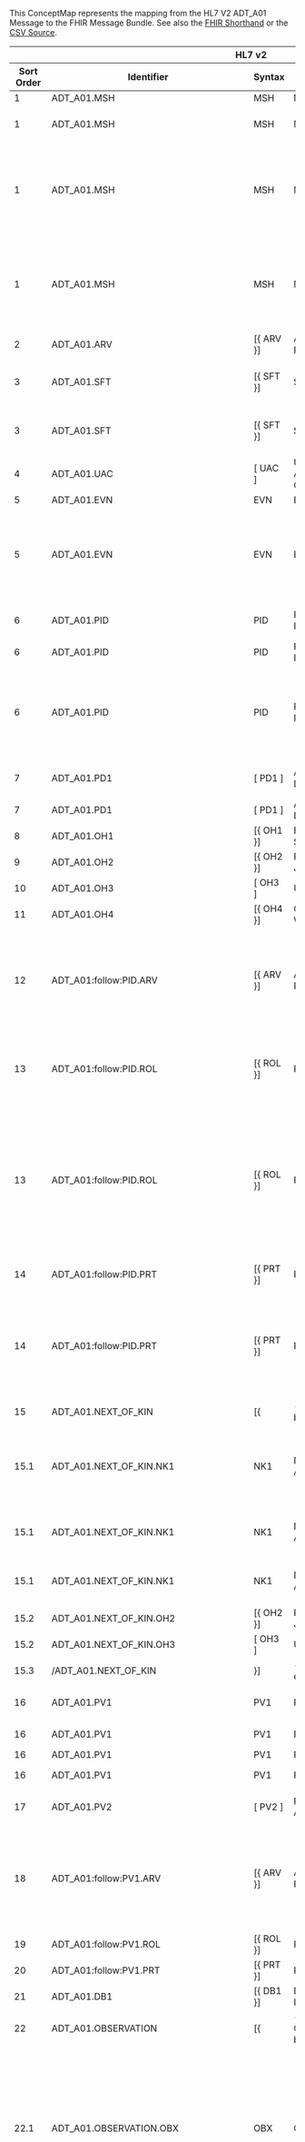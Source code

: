 
This ConceptMap represents the mapping from the HL7 V2 ADT_A01 Message to the FHIR Message Bundle. See also the <a href='https://github.com/HL7/v2-to-fhir/blob/master/input/fsh/Message ADT_A01 to Bundle.fsh'>FHIR Shorthand</a> or the <a href='https://github.com/HL7/v2-to-fhir/blob/master/mappings/messages/HL7 Message - FHIR R4_ ADT_A01 - Sheet1.csv'>CSV Source</a>.
<table class='grid'><thead>
<tr><th colspan='6'>HL7 v2</th><th colspan='3'>Condition (IF True, args)</th><th colspan='3'>HL7 FHIR</th><th rowspan='2' title='Comments about the mapping'>Comments</th></tr>
<tr><th title='Rows are listed in sequence of how they appear in the v2 standard. The first column, Sort Order, provides a sort order that can re-create the original v2 standard sequence in case one opts to re-sort/filter the rows.'>Sort Order</th><th title='Contains an xml/json like path using the HL7 v2 XML approach of [MessageStructure].[GroupName or CHOICE].[SegmentName] where there may be multiple Group Names in play.'>Identifier</th><th title='Contains the first column of the Message Structure Table in the base standard.'>Syntax</th><th title='The formal name of the segment or group.'>Name</th><th title='The min cardinality expressed numerically.'>Cardinality - Min</th><td style='border-right: 2px' title='The max cardinality expressed numerically.'>Cardinality - Max</td><th title='Condition in an easy to read syntax (Computable ANTLR)'>Computable ANTLR</th><th title='Condition in FHIRPath Notation'>Computable FHIRPath</th><td style='border-right: 2px' title='Condition expressed in narrative form'>Narrative</td><th title='The FHIR resource that is the main resource that the v2 segment will map to.'>Primary Target</th><th title='The URL to the Segment Map that is to be used for the segment in this message structure in this location.'>Segment Map</th><th title='Defines for the Primary Target resource which resource.id it needs to reference.'>References</th></tr></thead>
<tbody>
<tr><td>1</td><td>ADT_A01.MSH</td><td>MSH</td><td>Message Header</td><td>1</td><td style='border-right: 2px'>1</td><td style='border-right: 2px'></td><td style='border-right: 2px'></td><td style='border-right: 2px'></td><td><a href='https://hl7.org/fhir/R4/bundle.html'>Bundle</a></td><td><a href='ConceptMap-segment-msh-to-bundle.html'>MSH[Bundle]</a></td><td style='border-right: 2px'></td><td style='border-right: 2px'></td></tr>
<tr><td>1</td><td>ADT_A01.MSH</td><td>MSH</td><td>Message Header</td><td>1</td><td style='border-right: 2px'>1</td><td style='border-right: 2px'></td><td style='border-right: 2px'></td><td style='border-right: 2px'></td><td><a href='https://hl7.org/fhir/R4/messageheader.html'>MessageHeader</a></td><td><a href='ConceptMap-segment-msh-to-messageheader.html'>MSH[MessageHeader]</a></td><td style='border-right: 2px'></td><td>Processing of the MSH segment results in the creation of a new MessageHeader resource.</td></tr>
<tr><td>1</td><td>ADT_A01.MSH</td><td>MSH</td><td>Message Header</td><td>1</td><td style='border-right: 2px'>1</td><td></td><td></td><td style='border-right: 2px'>If there is a source in MSH-4, or known based on the configuration.</td><td><a href='https://hl7.org/fhir/R4/provenance.html'>Provenance</a></td><td><a href='ConceptMap-segment-msh-source-to-provenance.html'>MSH[Provenance-Source]</a></td><td>Provenance[1].target.reference=Bundle.id; Provenance[1].target.reference=MessageHeader[1].id</td><td>If the FHIR transformation does not yield a FHIR message, but only a set of resource (APIs, repository, etc.) than one should consider attaching this Proviance resource instance to the relevant FHIR resources generated.</td></tr>
<tr><td>1</td><td>ADT_A01.MSH</td><td>MSH</td><td>Message Header</td><td>1</td><td style='border-right: 2px'>1</td><td style='border-right: 2px'></td><td style='border-right: 2px'></td><td style='border-right: 2px'></td><td><a href='https://hl7.org/fhir/R4/provenance.html'>Provenance</a></td><td><a href='ConceptMap-segment-msh-transformation-to-provenance.html'>MSH[Provenance-Transformation]</a></td><td>Provenance[2].target.reference=Bundle.id</td><td>If the FHIR transformation does not yield a FHIR Bunlde, but only a set of resource (APIs, repository, etc.) than one should consider attaching this Provenance resource instance to the relevant FHIR resources generated.</td></tr>
<tr><td>2</td><td>ADT_A01.ARV</td><td>[{ ARV }]</td><td>Access Restrictions</td><td>0</td><td style='border-right: 2px'>-1</td><td style='border-right: 2px'></td><td style='border-right: 2px'></td><td style='border-right: 2px'></td><td style='border-right: 2px'></td><td style='border-right: 2px'></td><td style='border-right: 2px'></td><td style='border-right: 2px'></td></tr>
<tr><td>3</td><td>ADT_A01.SFT</td><td>[{ SFT }]</td><td>Software Segment</td><td>0</td><td style='border-right: 2px'>-1</td><td></td><td></td><td style='border-right: 2px'>If the software does represent not the original source system</td><td><a href='https://hl7.org/fhir/R4/provenance-definitions.html#Provenance.entity.what'>Provenance.entity.what</a>(<a href='https://hl7.org/fhir/R4/device.html'>Device</a>)</td><td><a href='ConceptMap-segment-sft-to-device.html'>SFT[Device]</a></td><td>Provenance[1].entity.what.reference=Device.id
Provenance[1].entity.role="derivation"</td><td></td></tr>
<tr><td>3</td><td>ADT_A01.SFT</td><td>[{ SFT }]</td><td>Software Segment</td><td>0</td><td style='border-right: 2px'>-1</td><td></td><td></td><td style='border-right: 2px'>If the software represents the original source system</td><td><a href='https://hl7.org/fhir/R4/provenance-definitions.html#Provenance.entity.what'>Provenance.entity.what</a>(<a href='https://hl7.org/fhir/R4/device.html'>Device</a>)</td><td><a href='ConceptMap-segment-sft-to-device.html'>SFT[Device]</a></td><td>Provenance[1].entity.what.reference=Device.id
Provenance[1].entity.role="source"</td><td></td></tr>
<tr><td>4</td><td>ADT_A01.UAC</td><td>[ UAC ]</td><td>User Authentication Credential</td><td>0</td><td style='border-right: 2px'>1</td><td style='border-right: 2px'></td><td style='border-right: 2px'></td><td style='border-right: 2px'></td><td style='border-right: 2px'></td><td style='border-right: 2px'></td><td style='border-right: 2px'></td><td style='border-right: 2px'></td></tr>
<tr><td>5</td><td>ADT_A01.EVN</td><td>EVN</td><td>Event Type</td><td>1</td><td style='border-right: 2px'>1</td><td style='border-right: 2px'></td><td style='border-right: 2px'></td><td style='border-right: 2px'></td><td><a href='https://hl7.org/fhir/R4/provenance.html'>Provenance</a></td><td><a href='ConceptMap-segment-evn-to-provenance.html'>EVN[Provenance]</a></td><td>Provenance[3].target.reference=MessageHeader[1].id</td><td style='border-right: 2px'></td></tr>
<tr><td>5</td><td>ADT_A01.EVN</td><td>EVN</td><td>Event Type</td><td>1</td><td style='border-right: 2px'>1</td><td>IF EVN-5 NOT VALUED AND (MSH-22 IS VALUED OR MSH-4 IS VALUED)</td><td style='border-right: 2px'></td><td style='border-right: 2px'></td><td><a href='https://hl7.org/fhir/R4/provenance.html'>Provenance</a></td><td><a href='ConceptMap-segment-msh-operator-to-provenance.html'>MSH[Provenance-Operator]</a></td><td>Provenance[3].target.reference=MessageHeader[1].id</td><td>If EVN-5 is not valued, then the MSH may have either the sending responsible organization (MSH-22) or the sending facility (MSH-4) to reasonable approximate the agent relevant for this Provenance instance.</td></tr>
<tr><td>6</td><td>ADT_A01.PID</td><td>PID</td><td>Patient Identification</td><td>1</td><td style='border-right: 2px'>1</td><td style='border-right: 2px'></td><td style='border-right: 2px'></td><td style='border-right: 2px'></td><td><a href='https://hl7.org/fhir/R4/patient.html'>Patient</a></td><td><a href='ConceptMap-segment-pid-to-patient.html'>PID[Patient]</a></td><td style='border-right: 2px'></td><td>Processing of the PID segment results in the creation of a new Patient resource</td></tr>
<tr><td>6</td><td>ADT_A01.PID</td><td>PID</td><td>Patient Identification</td><td>1</td><td style='border-right: 2px'>1</td><td style='border-right: 2px'></td><td style='border-right: 2px'></td><td style='border-right: 2px'></td><td><a href='https://hl7.org/fhir/R4/account.html'>Account</a></td><td><a href='ConceptMap-segment-pid-to-account.html'>PID[Account]</a></td><td>Account.subject.reference=Patient[1].id</td><td style='border-right: 2px'></td></tr>
<tr><td>6</td><td>ADT_A01.PID</td><td>PID</td><td>Patient Identification</td><td>1</td><td style='border-right: 2px'>1</td><td>IF PID-33 AND PID-34 VALUED</td><td></td><td style='border-right: 2px'>One  may drop PID-33 from the condition if PID-34 Last Update Facility is still sufficient without a date.</td><td><a href='https://hl7.org/fhir/R4/provenance.html'>Provenance</a></td><td><a href='ConceptMap-segment-pid-patient-to-provenance.html'>PID[Provenance-Patient]</a></td><td>Provenance.target.reference=Patient[1].id</td><td></td></tr>
<tr><td>7</td><td>ADT_A01.PD1</td><td>[ PD1 ]</td><td>Additional Demographics</td><td>0</td><td style='border-right: 2px'>1</td><td style='border-right: 2px'></td><td style='border-right: 2px'></td><td style='border-right: 2px'></td><td><a href='https://hl7.org/fhir/R4/patient.html'>Patient</a></td><td><a href='ConceptMap-segment-pd1-to-patient.html'>PD1[Patient]</a></td><td style='border-right: 2px'></td><td>Incorporate PD1 content into the Patient created from the PID segment.</td></tr>
<tr><td>7</td><td>ADT_A01.PD1</td><td>[ PD1 ]</td><td>Additional Demographics</td><td>0</td><td style='border-right: 2px'>1</td><td>IF PD1-7 VALUED</td><td style='border-right: 2px'></td><td style='border-right: 2px'></td><td><a href='https://hl7.org/fhir/R4/observation.html'>Observation</a></td><td><a href='ConceptMap-segment-pd1-livingwill-to-observation.html'>PD1[Observation-LivingWill]</a></td><td>Observation[1].subject.reference=Patient[1].id</td><td style='border-right: 2px'></td></tr>
<tr><td>8</td><td>ADT_A01.OH1</td><td>[{ OH1 }]</td><td>Employment Status</td><td>0</td><td style='border-right: 2px'>-1</td><td style='border-right: 2px'></td><td style='border-right: 2px'></td><td style='border-right: 2px'></td><td style='border-right: 2px'></td><td style='border-right: 2px'></td><td style='border-right: 2px'></td><td style='border-right: 2px'></td></tr>
<tr><td>9</td><td>ADT_A01.OH2</td><td>[{ OH2 }]</td><td>Past or Present Job</td><td>0</td><td style='border-right: 2px'>-1</td><td style='border-right: 2px'></td><td style='border-right: 2px'></td><td style='border-right: 2px'></td><td style='border-right: 2px'></td><td style='border-right: 2px'></td><td style='border-right: 2px'></td><td style='border-right: 2px'></td></tr>
<tr><td>10</td><td>ADT_A01.OH3</td><td>[  OH3  ]</td><td>Usual Work</td><td>0</td><td style='border-right: 2px'>1</td><td style='border-right: 2px'></td><td style='border-right: 2px'></td><td style='border-right: 2px'></td><td style='border-right: 2px'></td><td style='border-right: 2px'></td><td style='border-right: 2px'></td><td style='border-right: 2px'></td></tr>
<tr><td>11</td><td>ADT_A01.OH4</td><td>[{ OH4 }]</td><td>Combat Zone Work</td><td>0</td><td style='border-right: 2px'>-1</td><td style='border-right: 2px'></td><td style='border-right: 2px'></td><td style='border-right: 2px'></td><td style='border-right: 2px'></td><td style='border-right: 2px'></td><td style='border-right: 2px'></td><td style='border-right: 2px'></td></tr>
<tr><td>12</td><td>ADT_A01:follow:PID.ARV</td><td>[{ ARV }]</td><td>Access Restrictions</td><td>0</td><td style='border-right: 2px'>-1</td><td style='border-right: 2px'></td><td style='border-right: 2px'></td><td style='border-right: 2px'></td><td style='border-right: 2px'></td><td style='border-right: 2px'></td><td style='border-right: 2px'></td><td>FHIR does not yet support field level security tags.  The ARV, when located with the PID/PD1 in the v2 message, is meant to only apply to the patient.  However, technically it could point to other places in the messageas as well.  That is considered out of scope as.</td></tr>
<tr><td>13</td><td>ADT_A01:follow:PID.ROL</td><td>[{ ROL }]</td><td>Role</td><td>0</td><td style='border-right: 2px'>-1</td><td>IF ROL-3.1 EQUALS "PP" AND ROL-3.3 EQUALS "HL70443"</td><td>(element("3.1")="PP")and(element("3.3")="HL70443")</td><td style='border-right: 2px'></td><td><a href='https://hl7.org/fhir/R4/patient.html'>Patient</a></td><td><a href='ConceptMap-segment-rol-generalpractitioner-to-patient.html'>ROL[Patient-GeneralPractitioner]</a></td><td style='border-right: 2px'></td><td style='border-right: 2px'></td></tr>
<tr><td>13</td><td>ADT_A01:follow:PID.ROL</td><td>[{ ROL }]</td><td>Role</td><td>0</td><td style='border-right: 2px'>-1</td><td>IF ROL-3.3 EQUALS "HL70443" AND ROL-3.1 IS NOT "PP"</td><td>(element("3.1")!="PP")or(element("3.3")!="HL70443")</td><td style='border-right: 2px'>When the ROL includes entries with roles in Table HL70443 other than "PP", then they may be candidates for CareTeam, but not all.  That is implementation specific.</td><td><a href='https://hl7.org/fhir/R4/careteam.html'>CareTeam</a></td><td><a href='ConceptMap-segment-rol-to-careteam.html'>ROL[CareTeam]</a></td><td>CareTeam[1].subject.reference=Patient[1].id</td><td></td></tr>
<tr><td>14</td><td>ADT_A01:follow:PID.PRT</td><td>[{ PRT }]</td><td>Participation</td><td>0</td><td style='border-right: 2px'>-1</td><td>IF PRT-4 IS "PP"</td><td></td><td style='border-right: 2px'>If only person information</td><td><a href='https://hl7.org/fhir/R4/patient.html'>Patient</a></td><td><a href='ConceptMap-segment-prt-generalpractitioner-practitioner-to-patient.html'>PRT[Patient-GeneralPractitioner-Practitioner]</a></td><td></td><td></td></tr>
<tr><td>14</td><td>ADT_A01:follow:PID.PRT</td><td>[{ PRT }]</td><td>Participation</td><td>0</td><td style='border-right: 2px'>-1</td><td>IF PRT-4 IS IN ("AD", "AP", "ARI", "AT", "CP", "FHCP", "OP", "PH", "PP", "PRI", "RP", "RT", "VP", "PO")</td><td style='border-right: 2px'></td><td style='border-right: 2px'></td><td><a href='https://hl7.org/fhir/R4/careteam.html'>CareTeam</a></td><td><a href='ConceptMap-segment-prt-to-careteam.html'>PRT[CareTeam]</a></td><td>CareTeam[1].subject.reference=Patient[1].id</td><td style='border-right: 2px'></td></tr>
<tr><td>15</td><td>ADT_A01.NEXT_OF_KIN</td><td>[{</td><td>--- NEXT_OF_KIN begin</td><td>0</td><td style='border-right: 2px'>-1</td><td style='border-right: 2px'></td><td style='border-right: 2px'></td><td style='border-right: 2px'></td><td style='border-right: 2px'></td><td style='border-right: 2px'></td><td style='border-right: 2px'></td><td style='border-right: 2px'></td></tr>
<tr><td>15.1</td><td>ADT_A01.NEXT_OF_KIN.NK1</td><td>NK1</td><td>Next of Kin / Associated Parties</td><td>0</td><td style='border-right: 2px'>-1</td><td>IF NK1-3.1 NOT IN ("EMR", "E", "F", "I", "S")</td><td style='border-right: 2px'></td><td style='border-right: 2px'></td><td><a href='https://hl7.org/fhir/R4/relatedperson.html'>RelatedPerson</a></td><td><a href='ConceptMap-segment-nk1-to-relatedperson.html'>NK1[RelatedPerson]</a></td><td>RelatedPerson[2].patient.reference=Patient[1].id</td><td>Typically, each NK1 will be translated to either a new RelatedPerson resource or added as a new occurrence of Patient.contact, but it's possible to insert the NK1 data into both structures.</td></tr>
<tr><td>15.1</td><td>ADT_A01.NEXT_OF_KIN.NK1</td><td>NK1</td><td>Next of Kin / Associated Parties</td><td>0</td><td style='border-right: 2px'>-1</td><td>IF NK1-3.1 NOT IN ("EMR", "E", "F", "I", "S")</td><td style='border-right: 2px'></td><td style='border-right: 2px'></td><td><a href='https://hl7.org/fhir/R4/patient.html'>Patient</a></td><td><a href='ConceptMap-segment-nk1-to-patient.html'>NK1[Patient]</a></td><td style='border-right: 2px'></td><td style='border-right: 2px'></td></tr>
<tr><td>15.1</td><td>ADT_A01.NEXT_OF_KIN.NK1</td><td>NK1</td><td>Next of Kin / Associated Parties</td><td>0</td><td style='border-right: 2px'>-1</td><td>IF NK1-3.1 IN ("EMR", "E", "F", "I", "S")</td><td style='border-right: 2px'></td><td style='border-right: 2px'></td><td><a href='https://hl7.org/fhir/R4/patient.html'>Patient</a></td><td><a href='ConceptMap-segment-nk1-to-patient.html'>NK1[Patient]</a></td><td style='border-right: 2px'></td><td style='border-right: 2px'></td></tr>
<tr><td>15.2</td><td>ADT_A01.NEXT_OF_KIN.OH2</td><td>[{ OH2 }]</td><td>Past or Present Job</td><td>0</td><td style='border-right: 2px'>-1</td><td style='border-right: 2px'></td><td style='border-right: 2px'></td><td style='border-right: 2px'></td><td style='border-right: 2px'></td><td style='border-right: 2px'></td><td style='border-right: 2px'></td><td style='border-right: 2px'></td></tr>
<tr><td>15.2</td><td>ADT_A01.NEXT_OF_KIN.OH3</td><td>[  OH3  ]</td><td>Usual Work</td><td>0</td><td style='border-right: 2px'>1</td><td style='border-right: 2px'></td><td style='border-right: 2px'></td><td style='border-right: 2px'></td><td style='border-right: 2px'></td><td style='border-right: 2px'></td><td style='border-right: 2px'></td><td style='border-right: 2px'></td></tr>
<tr><td>15.3</td><td>/ADT_A01.NEXT_OF_KIN</td><td>}]</td><td>--- NEXT_OF_KIN end</td><td style='border-right: 2px'></td><td style='border-right: 2px'></td><td style='border-right: 2px'></td><td style='border-right: 2px'></td><td style='border-right: 2px'></td><td style='border-right: 2px'></td><td style='border-right: 2px'></td><td style='border-right: 2px'></td><td style='border-right: 2px'></td></tr>
<tr><td>16</td><td>ADT_A01.PV1</td><td>PV1</td><td>Patient Visit</td><td>1</td><td style='border-right: 2px'>1</td><td style='border-right: 2px'></td><td style='border-right: 2px'></td><td style='border-right: 2px'></td><td><a href='https://hl7.org/fhir/R4/encounter.html'>Encounter</a></td><td><a href='ConceptMap-segment-pv1-to-encounter.html'>PV1[Encounter]</a></td><td>Encounter[1].subject.reference=Patient[1].id</td><td>Processing of the PV1 segment results in the creation of a new Encounter resource</td></tr>
<tr><td>16</td><td>ADT_A01.PV1</td><td>PV1</td><td>Patient Visit</td><td>1</td><td style='border-right: 2px'>1</td><td>IF PV1-43 VALUED</td><td style='border-right: 2px'></td><td style='border-right: 2px'></td><td><a href='https://hl7.org/fhir/R4/basic.html'>Basic</a></td><td><a href='ConceptMap-segment-pv1-encounterhistory-to-basic.html'>PV1[Basic-EncounterHistory]</a></td><td>Basic.extension-EncounterHistory.subject.reference=Patient[1].id</td><td style='border-right: 2px'></td></tr>
<tr><td>16</td><td>ADT_A01.PV1</td><td>PV1</td><td>Patient Visit</td><td>1</td><td style='border-right: 2px'>1</td><td style='border-right: 2px'></td><td style='border-right: 2px'></td><td style='border-right: 2px'></td><td><a href='https://hl7.org/fhir/R4/patient.html'>Patient</a></td><td><a href='ConceptMap-segment-pv1-to-patient.html'>PV1[Patient]</a></td><td style='border-right: 2px'></td><td style='border-right: 2px'></td></tr>
<tr><td>16</td><td>ADT_A01.PV1</td><td>PV1</td><td>Patient Visit</td><td>1</td><td style='border-right: 2px'>1</td><td>IF PV1-20 VALUE</td><td style='border-right: 2px'></td><td style='border-right: 2px'></td><td><a href='https://hl7.org/fhir/R4/coverage.html'>Coverage</a></td><td><a href='ConceptMap-segment-pv1-to-coverage.html'>PV1[Coverage]</a></td><td>Coverage.beneficiary.reference=Patient[1].id</td><td style='border-right: 2px'></td></tr>
<tr><td>17</td><td>ADT_A01.PV2</td><td>[ PV2 ]</td><td>Patient Visit - Additional Info.</td><td>0</td><td style='border-right: 2px'>1</td><td style='border-right: 2px'></td><td style='border-right: 2px'></td><td style='border-right: 2px'></td><td><a href='https://hl7.org/fhir/R4/encounter.html'>Encounter</a></td><td><a href='ConceptMap-segment-pv2-to-encounter.html'>PV2[Encounter]</a></td><td style='border-right: 2px'></td><td>Incorporate PV2 content into the Encounter created from the PV1 segment.</td></tr>
<tr><td>18</td><td>ADT_A01:follow:PV1.ARV</td><td>[{ ARV }]</td><td>Access Restrictions</td><td>0</td><td style='border-right: 2px'>-1</td><td style='border-right: 2px'></td><td style='border-right: 2px'></td><td style='border-right: 2px'></td><td style='border-right: 2px'></td><td style='border-right: 2px'></td><td style='border-right: 2px'></td><td>FHIR does not yet support field level security tags.  The ARV, when located with the PV1/PV2 in the v2 message, is meant to only apply to the encounter.  However, technically it could point to other places in the messageas as well.  That is considered out of scope as.</td></tr>
<tr><td>19</td><td>ADT_A01:follow:PV1.ROL</td><td>[{ ROL }]</td><td>Role</td><td>0</td><td style='border-right: 2px'>-1</td><td style='border-right: 2px'></td><td style='border-right: 2px'></td><td style='border-right: 2px'></td><td><a href='https://hl7.org/fhir/R4/encounter.html'>Encounter</a></td><td><a href='ConceptMap-segment-rol-practitionerrole-to-encounter.html'>ROL[Encounter-PractitionerRole]</a></td><td style='border-right: 2px'></td><td style='border-right: 2px'></td></tr>
<tr><td>20</td><td>ADT_A01:follow:PV1.PRT</td><td>[{ PRT }]</td><td>Participation</td><td>0</td><td style='border-right: 2px'>-1</td><td style='border-right: 2px'></td><td style='border-right: 2px'></td><td style='border-right: 2px'></td><td style='border-right: 2px'></td><td style='border-right: 2px'></td><td style='border-right: 2px'></td><td style='border-right: 2px'></td></tr>
<tr><td>21</td><td>ADT_A01.DB1</td><td>[{ DB1 }]</td><td>Disability Information</td><td>0</td><td style='border-right: 2px'>-1</td><td style='border-right: 2px'></td><td style='border-right: 2px'></td><td style='border-right: 2px'></td><td style='border-right: 2px'></td><td style='border-right: 2px'></td><td style='border-right: 2px'></td><td style='border-right: 2px'></td></tr>
<tr><td>22</td><td>ADT_A01.OBSERVATION</td><td>[{</td><td>--- OBSERVATION begin</td><td>0</td><td style='border-right: 2px'>-1</td><td style='border-right: 2px'></td><td style='border-right: 2px'></td><td style='border-right: 2px'></td><td style='border-right: 2px'></td><td style='border-right: 2px'></td><td style='border-right: 2px'></td><td style='border-right: 2px'></td></tr>
<tr><td>22.1</td><td>ADT_A01.OBSERVATION.OBX</td><td>OBX</td><td>Observation/Result</td><td>0</td><td style='border-right: 2px'>-1</td><td>IF OBX-5 LST.count LESS THAN OR EQUALS 1 OR OBX-2 IS "NA"</td><td style='border-right: 2px'></td><td style='border-right: 2px'></td><td><a href='https://hl7.org/fhir/R4/observation.html'>Observation</a></td><td><a href='ConceptMap-segment-obx-to-observation.html'>OBX[Observation]</a></td><td>Observation[3].subject.reference=Patient[1].id</td><td>One cannot determine whether this observation made during the PV1/PV2 communicated above, or from a prior visit/stay. It is therefore up to the implementer whether to populate Observation.encounter.reference with the Encounter[1].id or not.  Only when the ADT message involves an event before the encounter occurs, e.g., the intiial registration, it is clear that the observation is NOT associated with Encounter[1].</td></tr>
<tr><td>22.1</td><td>ADT_A01.OBSERVATION.OBX</td><td>OBX</td><td>Observation/Result</td><td>0</td><td style='border-right: 2px'>-1</td><td>IF  OBX-5 LST.count GREATER THAN 1 AND OBX-2 IS NOT "NA"</td><td style='border-right: 2px'></td><td style='border-right: 2px'></td><td><a href='https://hl7.org/fhir/R4/observation.html'>Observation</a></td><td><a href='ConceptMap-segment-obx-component-to-observation.html'>OBX[Observation-Component]</a></td><td>Observation[3].subject.reference=Patient[1].id</td><td>One cannot determine whether this observation made during the PV1/PV2 communicated above, or from a prior visit/stay. It is therefore up to the implementer whether to populate Observation.encounter.reference with the Encounter[1].id or not.  Only when the ADT message involves an event before the encounter occurs, e.g., the intiial registration, it is clear that the observation is NOT associated with Encounter[1].</td></tr>
<tr><td>22.2</td><td>ADT_A01.OBSERVATION.PRT</td><td>[{ PRT }]</td><td>Participation</td><td>0</td><td style='border-right: 2px'>-1</td><td style='border-right: 2px'></td><td style='border-right: 2px'></td><td style='border-right: 2px'></td><td style='border-right: 2px'></td><td style='border-right: 2px'></td><td style='border-right: 2px'></td><td style='border-right: 2px'></td></tr>
<tr><td>22.3</td><td>/ADT_A01.OBSERVATION</td><td>}]</td><td>--- OBSERVATION end</td><td style='border-right: 2px'></td><td style='border-right: 2px'></td><td style='border-right: 2px'></td><td style='border-right: 2px'></td><td style='border-right: 2px'></td><td style='border-right: 2px'></td><td style='border-right: 2px'></td><td style='border-right: 2px'></td><td style='border-right: 2px'></td></tr>
<tr><td>23</td><td>ADT_A01.AL1</td><td>[{ AL1 }]</td><td>Allergy Information</td><td>0</td><td style='border-right: 2px'>-1</td><td style='border-right: 2px'></td><td style='border-right: 2px'></td><td style='border-right: 2px'></td><td><a href='https://hl7.org/fhir/R4/allergyintolerance.html'>AllergyIntolerance</a></td><td><a href='ConceptMap-segment-al1-to-allergyintolerance.html'>AL1[AllergyIntolerance]</a></td><td>AllergyIntolerance.patient.reference=Patient[1].id</td><td>Processing of the AL1 segment results in the creation of a new AllergyIntolerance resource</td></tr>
<tr><td>24</td><td>ADT_A01.IAM</td><td>[{ IAM }]</td><td>Patient Advers Reaction Information</td><td>0</td><td style='border-right: 2px'>-1</td><td style='border-right: 2px'></td><td style='border-right: 2px'></td><td style='border-right: 2px'></td><td style='border-right: 2px'></td><td style='border-right: 2px'></td><td style='border-right: 2px'></td><td style='border-right: 2px'></td></tr>
<tr><td>25</td><td>ADT_A01.DG1</td><td>[{ DG1 }]</td><td>Diagnosis Information</td><td>0</td><td style='border-right: 2px'>-1</td><td></td><td></td><td style='border-right: 2px'>If in context of the patient</td><td><a href='https://hl7.org/fhir/R4/condition.html'>Condition</a></td><td><a href='ConceptMap-segment-dg1-to-condition.html'>DG1[Condition]</a></td><td>Condition[1].subject.reference=Patient[1].id</td><td>Processing of the DG1 segment results in the creation of a new Condition resource</td></tr>
<tr><td>25</td><td>ADT_A01.DG1</td><td>[{ DG1 }]</td><td>Diagnosis Information</td><td>0</td><td style='border-right: 2px'>-1</td><td></td><td></td><td style='border-right: 2px'>If in context of an encounter</td><td><a href='https://hl7.org/fhir/R4/encounter.html'>Encounter</a></td><td><a href='ConceptMap-segment-dg1-to-encounter.html'>DG1[Encounter]</a></td><td>Encounter[1].diagnosis.reference=Condition[1].id</td><td></td></tr>
<tr><td>25</td><td>ADT_A01.DG1</td><td>[{ DG1 }]</td><td>Diagnosis Information</td><td>0</td><td style='border-right: 2px'>-1</td><td></td><td></td><td style='border-right: 2px'>If in context of a episode of care</td><td><a href='https://hl7.org/fhir/R4/episodeofcare.html'>EpisodeOfCare</a></td><td><a href='ConceptMap-segment-dg1-to-episodeofcare.html'>DG1[EpisodeOfCare]</a></td><td>EpisodeOfCare.patient.reference=Patient[1].id;
EpisodeOfCare.diagnosis.reference=Condition[1].id</td><td></td></tr>
<tr><td>26</td><td>ADT_A01.DRG</td><td>[ DRG ]</td><td>Diagnosis Related Group</td><td>0</td><td style='border-right: 2px'>1</td><td style='border-right: 2px'></td><td style='border-right: 2px'></td><td style='border-right: 2px'></td><td style='border-right: 2px'></td><td style='border-right: 2px'></td><td style='border-right: 2px'></td><td style='border-right: 2px'></td></tr>
<tr><td>27</td><td>ADT_A01.PROCEDURE</td><td>[{</td><td>--- PROCEDURE begin</td><td>0</td><td style='border-right: 2px'>-1</td><td style='border-right: 2px'></td><td style='border-right: 2px'></td><td style='border-right: 2px'></td><td style='border-right: 2px'></td><td style='border-right: 2px'></td><td style='border-right: 2px'></td><td style='border-right: 2px'></td></tr>
<tr><td>27.1</td><td>ADT_A01.PROCEDURE.PR1</td><td>PR1</td><td>Procedures</td><td>1</td><td style='border-right: 2px'>1</td><td style='border-right: 2px'></td><td style='border-right: 2px'></td><td style='border-right: 2px'></td><td><a href='https://hl7.org/fhir/R4/procedure.html'>Procedure</a></td><td><a href='ConceptMap-segment-pr1-to-procedure.html'>PR1[Procedure]</a></td><td>Procedure.subject.reference=Patient[1].id</td><td style='border-right: 2px'></td></tr>
<tr><td>27.2</td><td>ADT_A01.PROCEDURE.ROL</td><td>[{ ROL }]</td><td>Role</td><td>0</td><td style='border-right: 2px'>-1</td><td style='border-right: 2px'></td><td style='border-right: 2px'></td><td style='border-right: 2px'></td><td style='border-right: 2px'></td><td style='border-right: 2px'></td><td style='border-right: 2px'></td><td style='border-right: 2px'></td></tr>
<tr><td>27.3</td><td>ADT_A01.PROCEDURE.PRT</td><td>[{ PRT }]</td><td>Participation</td><td>0</td><td style='border-right: 2px'>-1</td><td style='border-right: 2px'></td><td style='border-right: 2px'></td><td style='border-right: 2px'></td><td style='border-right: 2px'></td><td style='border-right: 2px'></td><td style='border-right: 2px'></td><td style='border-right: 2px'></td></tr>
<tr><td>27.4</td><td>/ADT_A01.PROCEDURE</td><td>}]</td><td>--- PROCEDURE end</td><td style='border-right: 2px'></td><td style='border-right: 2px'></td><td style='border-right: 2px'></td><td style='border-right: 2px'></td><td style='border-right: 2px'></td><td style='border-right: 2px'></td><td style='border-right: 2px'></td><td style='border-right: 2px'></td><td style='border-right: 2px'></td></tr>
<tr><td>28</td><td>ADT_A01.GT1</td><td>[{ GT1 }]</td><td>Guarantor</td><td>0</td><td style='border-right: 2px'>-1</td><td style='border-right: 2px'></td><td style='border-right: 2px'></td><td style='border-right: 2px'></td><td style='border-right: 2px'></td><td style='border-right: 2px'></td><td style='border-right: 2px'></td><td style='border-right: 2px'></td></tr>
<tr><td>29</td><td>ADT_A01.INSURANCE</td><td>[{</td><td>--- INSURANCE begin</td><td>0</td><td style='border-right: 2px'>-1</td><td style='border-right: 2px'></td><td style='border-right: 2px'></td><td style='border-right: 2px'></td><td style='border-right: 2px'></td><td style='border-right: 2px'></td><td style='border-right: 2px'></td><td style='border-right: 2px'></td></tr>
<tr><td>29.1</td><td>ADT_A01.INSURANCE.IN1</td><td>IN1</td><td>Insurance</td><td>1</td><td style='border-right: 2px'>1</td><td style='border-right: 2px'></td><td style='border-right: 2px'></td><td style='border-right: 2px'></td><td><a href='https://hl7.org/fhir/R4/coverage.html'>Coverage</a></td><td><a href='ConceptMap-segment-in1-to-coverage.html'>IN1[Coverage]</a></td><td>Coverage.beneficiary.reference=Patient[1].id</td><td>Processing of the IN1 segment results in the creation of a new Coverage resource</td></tr>
<tr><td>29.2</td><td>ADT_A01.INSURANCE.IN2</td><td>[ IN2 ]</td><td>Insurance Additional Info.</td><td>0</td><td style='border-right: 2px'>1</td><td style='border-right: 2px'></td><td style='border-right: 2px'></td><td style='border-right: 2px'></td><td style='border-right: 2px'></td><td style='border-right: 2px'></td><td style='border-right: 2px'></td><td style='border-right: 2px'></td></tr>
<tr><td>29.3</td><td>ADT_A01.INSURANCE.IN3</td><td>[{ IN3 }]</td><td>Insurance Additional Info - Cert.</td><td>0</td><td style='border-right: 2px'>-1</td><td style='border-right: 2px'></td><td style='border-right: 2px'></td><td style='border-right: 2px'></td><td><a href='https://hl7.org/fhir/R4/careteam.html'>CareTeam</a></td><td><a href='ConceptMap-segment-in3-to-careteam.html'>IN3[CareTeam]</a></td><td>CareTeam.subject.reference=Patient[1].id</td><td>Incorporate IN3 content into the Coverage created from the IN1 segment.</td></tr>
<tr><td>29.4</td><td>ADT_A01.INSURANCE.ROL</td><td>[{ ROL }]</td><td>Role</td><td>0</td><td style='border-right: 2px'>-1</td><td style='border-right: 2px'></td><td style='border-right: 2px'></td><td style='border-right: 2px'></td><td style='border-right: 2px'></td><td style='border-right: 2px'></td><td style='border-right: 2px'></td><td style='border-right: 2px'></td></tr>
<tr><td>29.5</td><td>ADT_A01.INSURANCE.PRT</td><td>[{ PRT }]</td><td>Participation</td><td>0</td><td style='border-right: 2px'>-1</td><td style='border-right: 2px'></td><td style='border-right: 2px'></td><td style='border-right: 2px'></td><td style='border-right: 2px'></td><td style='border-right: 2px'></td><td style='border-right: 2px'></td><td style='border-right: 2px'></td></tr>
<tr><td>29.6</td><td>ADT_A0.INSURANCE.AUTHORIZATION</td><td>[{</td><td>--- AUTHORIZATION begin</td><td>0</td><td style='border-right: 2px'>-1</td><td style='border-right: 2px'></td><td style='border-right: 2px'></td><td style='border-right: 2px'></td><td style='border-right: 2px'></td><td style='border-right: 2px'></td><td style='border-right: 2px'></td><td style='border-right: 2px'></td></tr>
<tr><td>29.6.1</td><td>ADT_A01.INSURANCE.AUTHORIZATION.AUT</td><td>AUT</td><td>Authorization Record</td><td>0</td><td style='border-right: 2px'>-1</td><td style='border-right: 2px'></td><td style='border-right: 2px'></td><td style='border-right: 2px'></td><td style='border-right: 2px'></td><td style='border-right: 2px'></td><td style='border-right: 2px'></td><td style='border-right: 2px'></td></tr>
<tr><td>29.6.2</td><td>ADT_A01.INSURANCE.AUTHORIZATION.PRT</td><td>[{ PRT }]</td><td>Participation</td><td>0</td><td style='border-right: 2px'>-1</td><td style='border-right: 2px'></td><td style='border-right: 2px'></td><td style='border-right: 2px'></td><td style='border-right: 2px'></td><td style='border-right: 2px'></td><td style='border-right: 2px'></td><td style='border-right: 2px'></td></tr>
<tr><td>29.6.3</td><td>/ADT_A01.INSURANCE.AUTHORIZATION</td><td>}]</td><td>--- AUTHORIZATION end</td><td style='border-right: 2px'></td><td style='border-right: 2px'></td><td style='border-right: 2px'></td><td style='border-right: 2px'></td><td style='border-right: 2px'></td><td style='border-right: 2px'></td><td style='border-right: 2px'></td><td style='border-right: 2px'></td><td style='border-right: 2px'></td></tr>
<tr><td>29.7</td><td>ADT_A01.INSURANCE.REFERRAL</td><td>[{</td><td>--- REFERRAL begin</td><td>0</td><td style='border-right: 2px'>-1</td><td style='border-right: 2px'></td><td style='border-right: 2px'></td><td style='border-right: 2px'></td><td style='border-right: 2px'></td><td style='border-right: 2px'></td><td style='border-right: 2px'></td><td style='border-right: 2px'></td></tr>
<tr><td>29.7.1</td><td>ADT_A01.INSURANCE.REFERRAL.RF1</td><td>RF1</td><td>Referral Information</td><td>0</td><td style='border-right: 2px'>-1</td><td style='border-right: 2px'></td><td style='border-right: 2px'></td><td style='border-right: 2px'></td><td style='border-right: 2px'></td><td style='border-right: 2px'></td><td style='border-right: 2px'></td><td style='border-right: 2px'></td></tr>
<tr><td>29.7.2</td><td>ADT_A01.INSURANCE.REFERRAL.PRT</td><td>[{ PRT }]</td><td>Participation</td><td>0</td><td style='border-right: 2px'>-1</td><td style='border-right: 2px'></td><td style='border-right: 2px'></td><td style='border-right: 2px'></td><td style='border-right: 2px'></td><td style='border-right: 2px'></td><td style='border-right: 2px'></td><td style='border-right: 2px'></td></tr>
<tr><td>29.7.3</td><td>/ADT_A01.INSURANCE.REFERRAL</td><td>}]</td><td>--- REFERRAL end</td><td style='border-right: 2px'></td><td style='border-right: 2px'></td><td style='border-right: 2px'></td><td style='border-right: 2px'></td><td style='border-right: 2px'></td><td style='border-right: 2px'></td><td style='border-right: 2px'></td><td style='border-right: 2px'></td><td style='border-right: 2px'></td></tr>
<tr><td>29.8</td><td>/ADT_A01.INSURANCE</td><td>}]</td><td>--- INSURANCE end</td><td style='border-right: 2px'></td><td style='border-right: 2px'></td><td style='border-right: 2px'></td><td style='border-right: 2px'></td><td style='border-right: 2px'></td><td style='border-right: 2px'></td><td style='border-right: 2px'></td><td style='border-right: 2px'></td><td style='border-right: 2px'></td></tr>
<tr><td>30</td><td>ADT_A01.ACC</td><td>[ ACC ]</td><td>Accident Information</td><td>0</td><td style='border-right: 2px'>1</td><td style='border-right: 2px'></td><td style='border-right: 2px'></td><td style='border-right: 2px'></td><td style='border-right: 2px'></td><td style='border-right: 2px'></td><td style='border-right: 2px'></td><td style='border-right: 2px'></td></tr>
<tr><td>31</td><td>ADT_A01.UB1</td><td>[ UB1 ]</td><td>Universal Bill Information</td><td>0</td><td style='border-right: 2px'>1</td><td style='border-right: 2px'></td><td style='border-right: 2px'></td><td style='border-right: 2px'></td><td style='border-right: 2px'></td><td style='border-right: 2px'></td><td style='border-right: 2px'></td><td style='border-right: 2px'></td></tr>
<tr><td>32</td><td>ADT_A01.UB2</td><td>[ UB2 ]</td><td>Universal Bill 92 Information</td><td>0</td><td style='border-right: 2px'>1</td><td style='border-right: 2px'></td><td style='border-right: 2px'></td><td style='border-right: 2px'></td><td style='border-right: 2px'></td><td style='border-right: 2px'></td><td style='border-right: 2px'></td><td style='border-right: 2px'></td></tr>
<tr><td>33</td><td>ADT_A01.PDA</td><td>[ PDA ]</td><td>Patient Death and Autopsy</td><td>0</td><td style='border-right: 2px'>1</td><td style='border-right: 2px'></td><td style='border-right: 2px'></td><td style='border-right: 2px'></td><td style='border-right: 2px'></td><td style='border-right: 2px'></td><td style='border-right: 2px'></td><td style='border-right: 2px'></td></tr>
</tbody>
</table>
